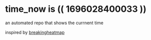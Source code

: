 # time_now is (( 1696028400033 ))

an automated repo that shows the currnent time

inspired by [breakingheatmap](https://github.com/breakingheatmap/breakingheatmap)